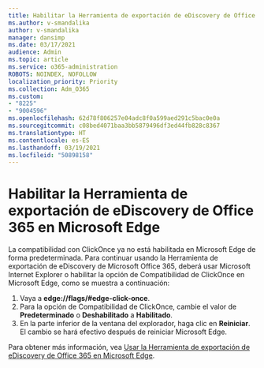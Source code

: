 ```yaml
---
title: Habilitar la Herramienta de exportación de eDiscovery de Office 365 en Microsoft Edge
ms.author: v-smandalika
author: v-smandalika
manager: dansimp
ms.date: 03/17/2021
audience: Admin
ms.topic: article
ms.service: o365-administration
ROBOTS: NOINDEX, NOFOLLOW
localization_priority: Priority
ms.collection: Adm_O365
ms.custom:
- "8225"
- "9004596"
ms.openlocfilehash: 62d78f806257e04adc8f0a599aed291c5bac0e0a
ms.sourcegitcommit: c08bed4071baa3bb5879496df3ed44fb828c8367
ms.translationtype: HT
ms.contentlocale: es-ES
ms.lasthandoff: 03/19/2021
ms.locfileid: "50898158"
---
```

# <a name="enable-the-office-365-ediscovery-export-tool-in-microsoft-edge"></a>Habilitar la Herramienta de exportación de eDiscovery de Office 365 en Microsoft Edge

La compatibilidad con ClickOnce ya no está habilitada en Microsoft Edge de forma predeterminada. Para continuar usando la Herramienta de exportación de eDiscovery de Microsoft Office 365, deberá usar Microsoft Internet Explorer o habilitar la opción de Compatibilidad de ClickOnce en Microsoft Edge, como se muestra a continuación:

1. Vaya a **edge://flags/#edge-click-once**.
2. Para la opción de Compatibilidad de ClickOnce, cambie el valor de **Predeterminado** o **Deshabilitado** a **Habilitado**.
3. En la parte inferior de la ventana del explorador, haga clic en **Reiniciar**. El cambio se hará efectivo después de reiniciar Microsoft Edge.

Para obtener más información, vea [Usar la Herramienta de exportación de eDiscovery de Office 365 en Microsoft Edge](https://docs.microsoft.com/microsoft-365/compliance/configure-edge-to-export-search-results).


